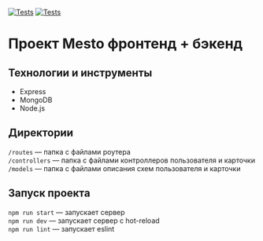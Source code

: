 [![Tests](https://github.com/Mariyazakharova73/express-mesto-gha/actions/workflows/tests-13-sprint.yml/badge.svg)](https://github.com/Mariyazakharova73/express-mesto-gha/actions/workflows/tests-13-sprint.yml) [![Tests](https://github.com/Mariyazakharova73/express-mesto-gha/actions/workflows/tests-14-sprint.yml/badge.svg)](https://github.com/Mariyazakharova73/express-mesto-gha/actions/workflows/tests-14-sprint.yml)

# Проект Mesto фронтенд + бэкенд

## Технологии и инструменты

* Express
* MongoDB
* Node.js

## Директории

`/routes` — папка с файлами роутера  
`/controllers` — папка с файлами контроллеров пользователя и карточки   
`/models` — папка с файлами описания схем пользователя и карточки  

## Запуск проекта

`npm run start` — запускает сервер   
`npm run dev` — запускает сервер с hot-reload  
`npm run lint` — запускает eslint 

